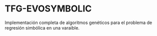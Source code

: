 # TFG-EVOSYMBOLIC

Implementación completa de algoritmos genéticos para el problema de regresión simbólica en una varaible.
